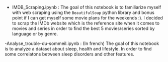 - IMDB_Scraping.ipynb : The goal of this notebook is to familiarize myself with web scraping using the ``BeautifulSoup`` python library and bonus point if I can get myself some movie plans for the weekends :).
I decided to scrap the IMDb website which is the reference site when it comes to movies and series in order to find the best 5 movies/series sorted by language or by genre.

-Analyse_trouble-du-sommeil.ipynb : (In french) The goal of this notebook is to analyze a dataset about sleep, health and lifestyle. In order to find some correlatons between sleep disorders and other features.
